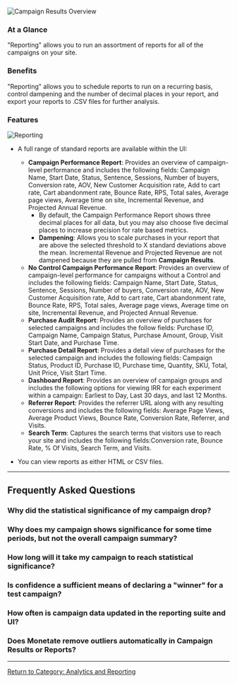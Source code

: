 <div id="monetate-product" data-products="interact">&nbsp;</div>

![Campaign Results Overview](https://s3.amazonaws.com/elearning.monetate.net/images/src/analytics_overview/I13.png)

### At a Glance

"Reporting" allows you to run an assortment of reports for all of the campaigns on your site.

### Benefits

"Reporting" allows you to schedule reports to run on a recurring basis, control dampening and the number of decimal places in your report, and export your reports to .CSV files for further analysis. 


### Features

![Reporting](https://s3.amazonaws.com/elearning.monetate.net/images/src/analytics_overview/i3.png)

*  A full range of standard reports are available within the UI:

    *  **Campaign Performance Report**: Provides an overview of
        campaign-level performance and includes the following fields:
        Campaign Name, Start Date, Status, Sentence, Sessions, Number of
        buyers, Conversion rate, AOV, New Customer Acquisition rate, Add
        to cart rate, Cart abandonment rate, Bounce Rate, RPS, Total
        sales, Average page views, Average time on site, Incremental
        Revenue, and Projected Annual Revenue.
        *  By default, the Campaign Performance Report shows three
            decimal places for all data, but you may also choose five
            decimal places to increase precision for rate based metrics.
        *  **Dampening**: Allows you to scale purchases in your report
            that are above the selected threshold to X standard
            deviations above the mean. Incremental Revenue and Projected
            Revenue are not dampened because they are pulled
            from **Campaign Results**.
    *  **No Control Campaign Performance Report**: Provides an overview
        of campaign-level performance for campaigns without a Control
        and includes the following fields: Campaign Name, Start Date,
        Status, Sentence, Sessions, Number of buyers, Conversion rate,
        AOV, New Customer Acquisition rate, Add to cart rate, Cart
        abandonment rate, Bounce Rate, RPS, Total sales, Average page
        views, Average time on site, Incremental Revenue, and Projected
        Annual Revenue.
    *  **Purchase Audit Report**: Provides an overview of purchases for
        selected campaigns and includes the follow fields: Purchase ID,
        Campaign Name, Campaign Status, Purchase Amount, Group, Visit
        Start Date, and Purchase Time.
    *  **Purchase Detail Report**: Provides a detail view of purchases
        for the selected campaign and includes the following fields:
        Campaign Status, Product ID, Purchase ID, Purchase time,
        Quantity, SKU, Total, Unit Price, Visit Start Time.
    *  **Dashboard Report**: Provides an overview of campaign groups
        and includes the following options for viewing IRR for each
        experiment within a campaign: Earliest to Day, Last 30 days, and
        last 12 Months.
    *  **Referrer Report**: Provides the referrer URL along with any
        resulting conversions and includes the following fields: Average
        Page Views, Average Product Views, Bounce Rate, Conversion Rate,
        Referrer, and Visits.
    *  **Search Term**: Captures the search terms that visitors use to
        reach your site and includes the following fields:Conversion
        rate, Bounce Rate, % Of Visits, Search Term, and Visits.
*  You can view reports as either <a data-tooltip-large="">HTML</a> or CSV files. 

<p><hr />
<h2>Frequently Asked Questions&nbsp;</h2>
<h3 class="faq">Why did the statistical significance of my campaign drop?</h3>
<h3 class="faq">Why does my campaign shows significance for some time periods, but not the overall campaign summary?</h3>
<h3 class="faq">How long will it take my campaign to reach statistical significance?</h3>
<h3 class="faq">Is confidence a sufficient means of declaring a &quot;winner&quot; for a test campaign?</h3>
<h3 class="faq">How often is campaign data updated in the reporting suite and UI?</h3>
<h3 class="faq">Does Monetate remove outliers automatically in Campaign Results or Reports?</h3>
<hr />
<p><a style="background-color: #ffffff;" href="/hc/en-us/sections/200197643">Return to Category: Analytics and Reporting</a></p>
